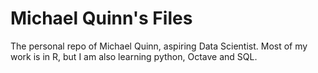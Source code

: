 Michael Quinn's Files
======================

The personal repo of Michael Quinn, aspiring Data Scientist. Most of my work is in R, but I am also learning python, Octave and SQL.